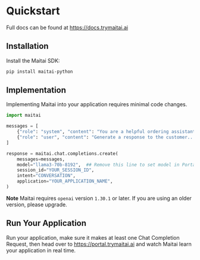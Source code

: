 # Quickstart

Full docs can be found at https://docs.trymaitai.ai

## Installation

Install the Maitai SDK:

```bash
pip install maitai-python
```

## Implementation

Implementing Maitai into your application requires minimal code changes.

```python
import maitai

messages = [
    {"role": "system", "content": "You are a helpful ordering assistant..."},
    {"role": "user", "content": "Generate a response to the customer..."},
]

response = maitai.chat.completions.create(
    messages=messages,
    model="llama3-70b-8192",  ## Remove this line to set model in Portal
    session_id="YOUR_SESSION_ID",
    intent="CONVERSATION",
    application="YOUR_APPLICATION_NAME",
)
```

**Note**
Maitai requires `openai` version `1.30.1` or later. If you are using an older version, please upgrade.

## Run Your Application

Run your application, make sure it makes at least one Chat Completion Request, then head over
to https://portal.trymaitai.ai and watch Maitai learn your application in real time.